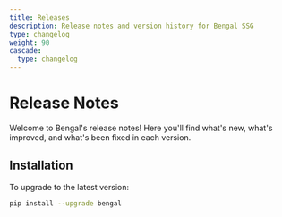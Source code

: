 ```yaml
---
title: Releases
description: Release notes and version history for Bengal SSG
type: changelog
weight: 90
cascade:
  type: changelog
---
```


# Release Notes

Welcome to Bengal's release notes! Here you'll find what's new, what's improved, and what's been fixed in each version.

## Installation

To upgrade to the latest version:

```bash
pip install --upgrade bengal
```
